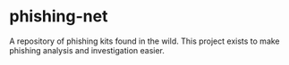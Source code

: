 # phishing-net
A repository of phishing kits found in the wild. This project exists to make phishing analysis and investigation easier.
